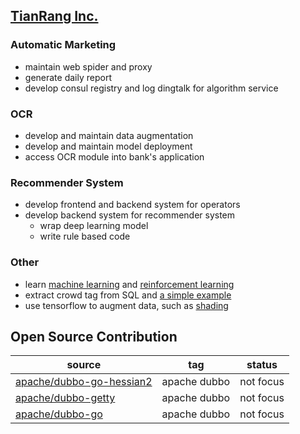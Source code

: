 ## [TianRang Inc.](https://www.tianrang.com/)

### Automatic Marketing

- maintain web spider and proxy
- generate daily report
- develop consul registry and log dingtalk for algorithm service

### OCR

- develop and maintain data augmentation
- develop and maintain model deployment 
- access OCR module into bank's application

### Recommender System

- develop frontend and backend system for operators
- develop backend system for recommender system
  - wrap deep learning model
  - write rule based code

### Other

- learn [machine learning](https://zhuanlan.zhihu.com/c_159352921) and [reinforcement learning](https://zhuanlan.zhihu.com/c_141802064)
- extract crowd tag from SQL and [a simple example](https://github.com/gaoxinge/gaoxinge/tree/master/job1/interesting%20work/2)
- use tensorflow to augment data, such as [shading](https://github.com/gaoxinge/gaoxinge/tree/master/job1/interesting%20work/3)

## Open Source Contribution

| source | tag | status | 
|--|--|--|
| [apache/dubbo-go-hessian2](https://github.com/apache/dubbo-go-hessian2) | apache dubbo | not focus |
| [apache/dubbo-getty](https://github.com/apache/dubbo-getty) | apache dubbo | not focus |
| [apache/dubbo-go](https://github.com/apache/dubbo-go) | apache dubbo | not focus |
